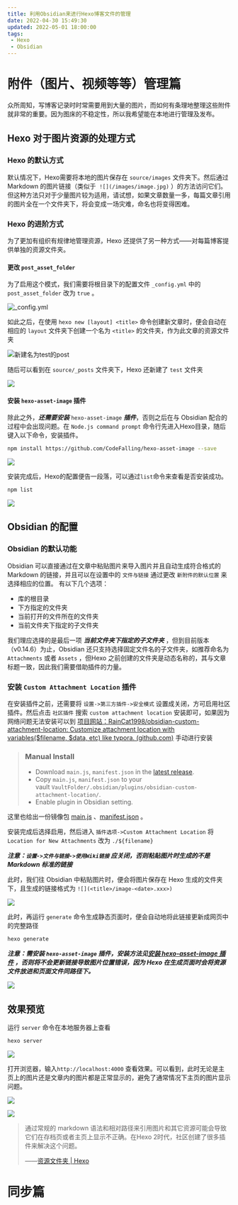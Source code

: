 ```yaml
---
title: 利用Obsidian来进行Hexo博客文件的管理
date: 2022-04-30 15:49:30
updated: 2022-05-01 18:00:00
tags:
 - Hexo
 - Obsidian
---
```

# 附件（图片、视频等等）管理篇  
众所周知，写博客记录时时常需要用到大量的图片，而如何有条理地整理这些附件就非常的重要。因为图床的不稳定性，所以我希望能在本地进行管理及发布。
## Hexo 对于图片资源的处理方式
### Hexo 的默认方式

默认情况下，Hexo需要将本地的图片保存在 `source/images` 文件夹下。然后通过 Markdown 的图片链接（类似于  `![](/images/image.jpg)` ）的方法访问它们。但这种方法只对于少量图片较为适用，请试想，如果文章数量一多，每篇文章引用的图片全在一个文件夹下，将会变成一场灾难，命名也将变得困难。
<!--more-->

### Hexo 的进阶方式

为了更加有组织有规律地管理资源，Hexo 还提供了另一种方式——对每篇博客提供单独的资源文件夹。

#### 更改 `post_asset_folder` 

为了启用这个模式，我们需要将根目录下的配置文件 `_config.yml` 中的 `post_asset_folder` 改为 `true` 。

![\_config.yml](利用Obsidian来进行Hexo博客文件的管理/image-20220430.png) 

如此之后，在使用 `hexo new [layout] <title>` 命令创建新文章时，便会自动在相应的 `layout` 文件夹下创建一个名为 `<title>` 的文件夹，作为此文章的资源文件夹

![新建名为`test`的`post`](利用Obsidian来进行Hexo博客文件的管理/image-20220430171511015.png)

随后可以看到在 `source/_posts` 文件夹下，Hexo 还新建了 `test` 文件夹

![](利用Obsidian来进行Hexo博客文件的管理/image-20220430171821813.png)

#### 安装 `hexo-asset-image` 插件

除此之外，***还需要安装*** `hexo-asset-image` ***插件***，否则之后在与 Obsidian 配合的过程中会出现问题。在 `Node.js command prompt` 命令行先进入Hexo目录，随后键入以下命令，安装插件。

```bash
npm install https://github.com/CodeFalling/hexo-asset-image --save
```

![](利用Obsidian来进行Hexo博客文件的管理/image-20220430172715904.png)

安装完成后，Hexo的配置便告一段落，可以通过`list`命令来查看是否安装成功。

```bash
npm list
```

![](利用Obsidian来进行Hexo博客文件的管理/image-20220430173252770.png)

## Obsidian 的配置
### Obsidian 的默认功能
Obsidian 可以直接通过在文章中粘贴图片来导入图片并且自动生成符合格式的 Markdown 的链接，并且可以在设置中的 `文件与链接` 通过更改 `新附件的默认位置` 来选择相应的位置。
有以下几个选项：

- 库的根目录
- 下方指定的文件夹
- 当前打开的文件所在的文件夹
- 当前文件夹下指定的子文件夹

我们理应选择的是最后一项 ***当前文件夹下指定的子文件夹*** ，但到目前版本（v0.14.6）为止，Obsidian 还只支持选择固定文件名的子文件夹，如推荐命名为 `Attachments` 或者 `Assets` ，但Hexo 之前创建的文件夹是动态名称的，其与文章标题一致，因此我们需要借助插件的力量。

### 安装 `Custom Attachment Location` 插件

在安装插件之前，还需要将 `设置->第三方插件->安全模式` 设置成关闭，方可启用社区插件。然后点击 `社区插件` 搜索 `custom attachment location` 安装即可，如果因为网络问题无法安装可以到 [项目网站：RainCat1998/obsidian-custom-attachment-location: Customize attachment location with variables($filename, $data, etc) like typora. (github.com)](https://github.com/RainCat1998/obsidian-custom-attachment-location) 手动进行安装

> ### Manual Install
>
> -   Download `main.js`, `manifest.json` in the [latest release](https://github.com/RainCat1998/obsidian-custom-attachment-location-plugin/releases/latest).
> -   Copy `main.js`, `manifest.json` to your vault `VaultFolder/.obsidian/plugins/obsidian-custom-attachment-location/`.
> -   Enable plugin in Obsidian setting.

这里也给出一份镜像包 [main.js](利用Obsidian来进行Hexo博客文件的管理/main.js) 、[manifest.json](利用Obsidian来进行Hexo博客文件的管理/manifest.json) 。

安装完成后选择启用，然后进入 `插件选项->Custom Attachment Location` 将 `Location for New Attachments` 改为 `./${filename}` 

***注意：`设置->文件与链接->使用Wiki链接` 应关闭，否则粘贴图片时生成的不是 Markdown 标准的链接***

此时，我们往 Obsidian 中粘贴图片时，便会将图片保存在 Hexo 生成的文件夹下，且生成的链接格式为 `![](<title>/image-<date>.xxx>)` 

![](利用Obsidian来进行Hexo博客文件的管理/image-20220430182106268.png)

此时，再运行 `generate` 命令生成静态页面时，便会自动地将此链接更新成网页中的完整路径

```bash
hexo generate
```

***注意：需安装  `hexo-asset-image` 插件，安装方法见[安装 hexo-asset-image 插件](#安装-hexo-asset-image-插件) ，否则将不会更新链接导致图片位置错误，因为 Hexo 在生成页面时会将资源文件放进和页面文件同路径下。***

![](利用Obsidian来进行Hexo博客文件的管理/image-20220430193209354.png)

## 效果预览

运行 `server` 命令在本地服务器上查看

```bash
hexo server
```

![](利用Obsidian来进行Hexo博客文件的管理/image-20220430194927026.png)

打开浏览器，输入`http://localhost:4000` 查看效果。可以看到，此时无论是主页上的图片还是文章内的图片都是正常显示的，避免了通常情况下主页的图片显示问题。

![](利用Obsidian来进行Hexo博客文件的管理/image-20220430195130223.png)

![](利用Obsidian来进行Hexo博客文件的管理/image-20220430195225799.png)

>通过常规的 markdown 语法和相对路径来引用图片和其它资源可能会导致它们在存档页或者主页上显示不正确。在Hexo 2时代，社区创建了很多插件来解决这个问题。
>
>——[资源文件夹 | Hexo](https://hexo.io/zh-cn/docs/asset-folders)


# 同步篇
